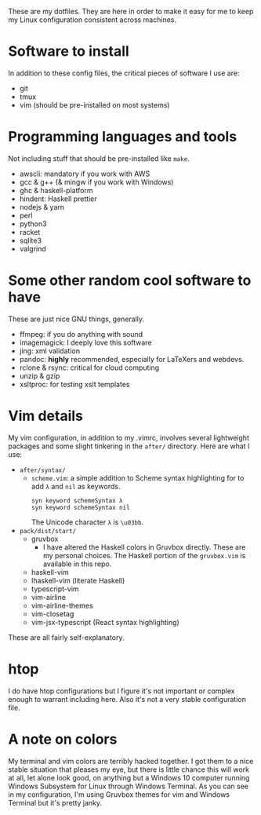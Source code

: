 These are my dotfiles.
They are here in order to make it easy for me to keep my Linux configuration consistent across machines.

# Software to install
In addition to these config files, the critical pieces of software I use are:
- git
- tmux
- vim (should be pre-installed on most systems)

# Programming languages and tools
Not including stuff that should be pre-installed like `make`.
- awscli: mandatory if you work with AWS
- gcc & g++ (& mingw if you work with Windows)
- ghc & haskell-platform
- hindent: Haskell prettier
- nodejs & yarn
- perl
- python3
- racket
- sqlite3
- valgrind

# Some other random cool software to have
These are just nice GNU things, generally.
- ffmpeg: if you do anything with sound
- imagemagick: I deeply love this software
- jing: xml validation
- pandoc: **highly** recommended, especially for LaTeXers and webdevs.
- rclone & rsync: critical for cloud computing
- unzip & gzip
- xsltproc: for testing xslt templates

# Vim details
My vim configuration, in addition to my .vimrc, involves several lightweight packages and some slight tinkering in the `after/` directory.
Here are what I use:
- `after/syntax/`
  - `scheme.vim`: a simple addition to Scheme syntax highlighting for to add `λ` and `nil` as keywords.
      ```vimscript
      syn keyword schemeSyntax λ
      syn keyword schemeSyntax nil
      ```
      The Unicode character `λ` is `\u03bb`.
- `pack/dist/start/`
  - gruvbox
    - I have altered the Haskell colors in Gruvbox directly. These are my personal choices. The Haskell portion of the `gruvbox.vim` is available in this repo.
  - haskell-vim
  - lhaskell-vim (literate Haskell)
  - typescript-vim
  - vim-airline
  - vim-airline-themes
  - vim-closetag
  - vim-jsx-typescript (React syntax highlighting)

These are all fairly self-explanatory.

# htop
I do have htop configurations but I figure it's not important or complex enough to warrant including here. Also it's not a very stable configuration file.

# A note on colors
My terminal and vim colors are terribly hacked together. I got them to a nice stable situation that pleases my eye, but there is little chance this will work at all, let alone look good, on anything but a Windows 10 computer running Windows Subsystem for Linux through Windows Terminal.
As you can see in my configuration, I'm using Gruvbox themes for vim and Windows Terminal but it's pretty janky.
